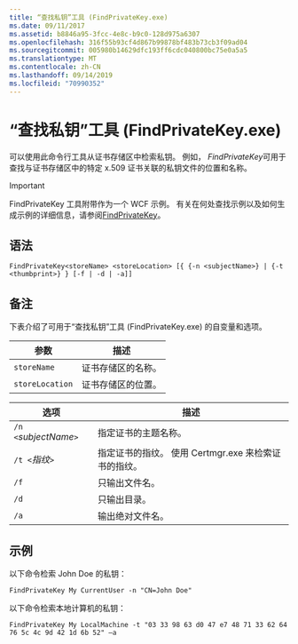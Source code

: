 ```yaml
---
title: “查找私钥”工具 (FindPrivateKey.exe)
ms.date: 09/11/2017
ms.assetid: b8846a95-3fcc-4e8c-b9c0-128d975a6307
ms.openlocfilehash: 316f55b93cf4d867b99878bf483b73cb3f09ad04
ms.sourcegitcommit: 005980b14629dfc193ff6cdc040800bc75e0a5a5
ms.translationtype: MT
ms.contentlocale: zh-CN
ms.lasthandoff: 09/14/2019
ms.locfileid: "70990352"
---
```

# <a name="find-private-key-tool-findprivatekeyexe"></a>“查找私钥”工具 (FindPrivateKey.exe)

可以使用此命令行工具从证书存储区中检索私钥。 例如， *FindPrivateKey*可用于查找与证书存储区中的特定 x.509 证书关联的私钥文件的位置和名称。

> [!IMPORTANT]
> FindPrivateKey 工具附带作为一个 WCF 示例。 有关在何处查找示例以及如何生成示例的详细信息，请参阅[FindPrivateKey](./samples/findprivatekey.md)。

## <a name="syntax"></a>语法

```console
FindPrivateKey<storeName> <storeLocation> [{ {-n <subjectName>} | {-t <thumbprint>} } [-f | -d | -a]]
```

## <a name="remarks"></a>备注

下表介绍了可用于“查找私钥”工具 (FindPrivateKey.exe) 的自变量和选项。

|参数|描述|
|--------------|-----------------|
|`storeName`|证书存储区的名称。|
|`storeLocation`|证书存储区的位置。|

|选项|描述|
|------------|-----------------|
|`/n <`*subjectName*`>`|指定证书的主题名称。|
|`/t <`*指纹*`>`|指定证书的指纹。 使用 Certmgr.exe 来检索证书的指纹。|
|`/f`|只输出文件名。|
|`/d`|只输出目录。|
|`/a`|输出绝对文件名。|

## <a name="examples"></a>示例

以下命令检索 John Doe 的私钥：

```console
FindPrivateKey My CurrentUser -n "CN=John Doe"
```

以下命令检索本地计算机的私钥：

```console
FindPrivateKey My LocalMachine -t "03 33 98 63 d0 47 e7 48 71 33 62 64 76 5c 4c 9d 42 1d 6b 52" –a
```

